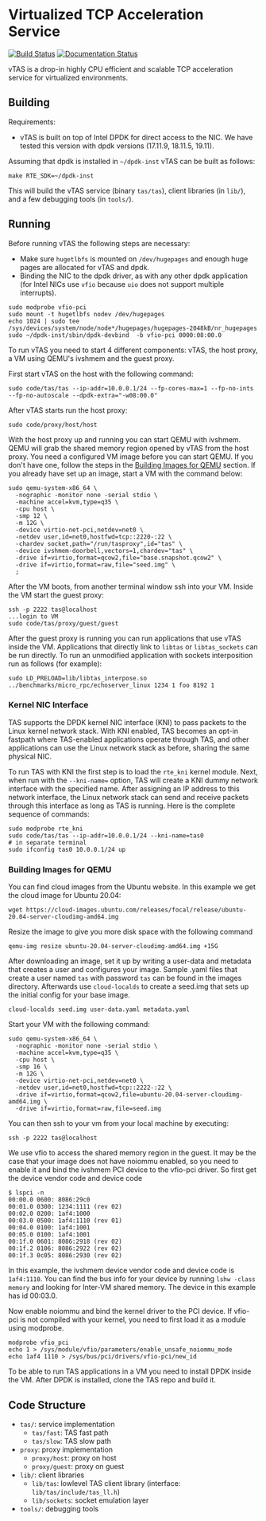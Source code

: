 # Virtualized TCP Acceleration Service

[![Build Status](https://travis-ci.org/tcp-acceleration-service/tas.svg?branch=master)](https://travis-ci.org/tcp-acceleration-service/tas)
[![Documentation Status](https://readthedocs.org/projects/tas/badge/?version=latest)](https://tas.readthedocs.io/en/latest/?badge=latest)


vTAS is a drop-in highly CPU efficient and scalable TCP acceleration service for
virtualized environments.

## Building
Requirements:
  * vTAS is built on top of Intel DPDK for direct access to the NIC. We have
    tested this version with dpdk versions (17.11.9, 18.11.5, 19.11).

Assuming that dpdk is installed in `~/dpdk-inst` vTAS can be built as follows:
```
make RTE_SDK=~/dpdk-inst
```

This will build the vTAS service (binary `tas/tas`), client libraries (in
`lib/`), and a few debugging tools (in `tools/`).

## Running

Before running vTAS the following steps are necessary:
   * Make sure `hugetlbfs` is mounted on `/dev/hugepages` and enough huge pages are
     allocated for vTAS and dpdk.
   * Binding the NIC to the dpdk driver, as with any other dpdk application (for
     Intel NICs use `vfio` because `uio` does not support multiple interrupts).

```
sudo modprobe vfio-pci
sudo mount -t hugetlbfs nodev /dev/hugepages
echo 1024 | sudo tee /sys/devices/system/node/node*/hugepages/hugepages-2048kB/nr_hugepages
sudo ~/dpdk-inst/sbin/dpdk-devbind  -b vfio-pci 0000:08:00.0
```

To run vTAS you need to start 4 different components:
vTAS, the host proxy, a VM using QEMU's ivshmem and the guest proxy.

First start vTAS on the host with the following command:
```
sudo code/tas/tas --ip-addr=10.0.0.1/24 --fp-cores-max=1 --fp-no-ints --fp-no-autoscale --dpdk-extra="-w08:00.0"
```

After vTAS starts run the host proxy:
```
sudo code/proxy/host/host
```

With the host proxy up and running you can start QEMU with ivshmem. 
QEMU will grab the shared memory region opened by vTAS from the host proxy. 
You need a configured VM image before you can start QEMU. If you don't have one,
follow the steps in the [Building Images for QEMU](#building-images-for-qemu)
section. If you already have set up an image, start a VM with the command below:

```
sudo qemu-system-x86_64 \
  -nographic -monitor none -serial stdio \
  -machine accel=kvm,type=q35 \
  -cpu host \
  -smp 12 \
  -m 12G \
  -device virtio-net-pci,netdev=net0 \
  -netdev user,id=net0,hostfwd=tcp::2220-:22 \
  -chardev socket,path="/run/tasproxy",id="tas" \
  -device ivshmem-doorbell,vectors=1,chardev="tas" \
  -drive if=virtio,format=qcow2,file="base.snapshot.qcow2" \
  -drive if=virtio,format=raw,file="seed.img" \
  ;
```

After the VM boots, from another terminal window ssh into your VM.
Inside the VM start the guest proxy:
```
ssh -p 2222 tas@localhost
...login to VM
sudo code/tas/proxy/guest/guest
```

After the guest proxy is running you can run applications that use vTAS
inside the VM. Applications that directly link to `libtas` or
`libtas_sockets` can be run directly. To run an unmodified application with
sockets interposition run as follows (for example):
```
sudo LD_PRELOAD=lib/libtas_interpose.so ../benchmarks/micro_rpc/echoserver_linux 1234 1 foo 8192 1
```

### Kernel NIC Interface

TAS supports the DPDK kernel NIC interface (KNI) to pass packets to the Linux
kernel network stack. With KNI enabled, TAS becomes an opt-in fastpath where
TAS-enabled applications operate through TAS, and other applications can use the
Linux network stack as before, sharing the same physical NIC.

To run TAS with KNI the first step is to load the `rte_kni` kernel module. Next,
when run with the `--kni-name=` option, TAS will create a KNI dummy network
interface with the specified name. After assigning an IP address to this
network interface, the Linux network stack can send and receive packets through
this interface as long as TAS is running. Here is the complete sequence of
commands:

```
sudo modprobe rte_kni
sudo code/tas/tas --ip-addr=10.0.0.1/24 --kni-name=tas0
# in separate terminal
sudo ifconfig tas0 10.0.0.1/24 up
```

### Building Images for QEMU

You can find cloud images from the Ubuntu website. In this example we get
the cloud image for Ubuntu 20.04:
```
wget https://cloud-images.ubuntu.com/releases/focal/release/ubuntu-20.04-server-cloudimg-amd64.img
```

Resize the image to give you more disk space with the following command
```
qemu-img resize ubuntu-20.04-server-cloudimg-amd64.img +15G
```

After downloading an image, set it up by writing a user-data
and metadata that creates a user and configures your image.
Sample .yaml files that create a user named `tas` with password
`tas` can be found in the images directory. Afterwards use `cloud-localds`
to create a seed.img that sets up the initial config for your base image.

```
cloud-localds seed.img user-data.yaml metadata.yaml
```

Start your VM with the following command:

```
sudo qemu-system-x86_64 \
  -nographic -monitor none -serial stdio \
  -machine accel=kvm,type=q35 \
  -cpu host \
  -smp 16 \
  -m 12G \
  -device virtio-net-pci,netdev=net0 \
  -netdev user,id=net0,hostfwd=tcp::2222-:22 \
  -drive if=virtio,format=qcow2,file=ubuntu-20.04-server-cloudimg-amd64.img \
  -drive if=virtio,format=raw,file=seed.img
```

You can then ssh to your vm from your local machine by executing:

```
ssh -p 2222 tas@localhost
```

We use vfio to access the shared memory region in the guest. It may be the
case that your image does not have noiommu enabled, so you need to enable it
and bind the ivshmem PCI device to the vfio-pci driver. So first get the device
vendor code and device code

```
$ lspci -n
00:00.0 0600: 8086:29c0
00:01.0 0300: 1234:1111 (rev 02)
00:02.0 0200: 1af4:1000
00:03.0 0500: 1af4:1110 (rev 01)
00:04.0 0100: 1af4:1001
00:05.0 0100: 1af4:1001
00:1f.0 0601: 8086:2918 (rev 02)
00:1f.2 0106: 8086:2922 (rev 02)
00:1f.3 0c05: 8086:2930 (rev 02)
```

In this example, the ivshmem device vendor code and device code is `1af4:1110`.
You can find the bus info for your device by running `lshw -class memory` and
looking for Inter-VM shared memory. The device in this example has id 00:03.0.

Now enable noiommu and bind the kernel driver to the PCI device. If vfio-pci is
not compiled with your kernel, you need to first load it as a module using
modprobe.

```
modprobe vfio_pci
echo 1 > /sys/module/vfio/parameters/enable_unsafe_noiommu_mode
echo 1af4 1110 > /sys/bus/pci/drivers/vfio-pci/new_id
```

To be able to run TAS applications in a VM you need to install DPDK inside
the VM. After DPDK is installed, clone the TAS repo and build it.

## Code Structure
  * `tas/`: service implementation
    * `tas/fast`: TAS fast path
    * `tas/slow`: TAS slow path
  * `proxy`: proxy implementation
    * `proxy/host`: proxy on host
    * `proxy/guest`: proxy on guest  
  * `lib/`: client libraries
    * `lib/tas`: lowlevel TAS client library (interface:
      `lib/tas/include/tas_ll.h`)
    * `lib/sockets`: socket emulation layer
  * `tools/`: debugging tools
